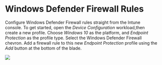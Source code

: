 # Windows Defender Firewall Rules

Configure Windows Defender Firewall rules straight from the Intune console. To get started, open the *Device Configuration* workload,then create a new profile. Choose *Windows 10* as the platform, and *Endpoint Protection* as the profile type. Select the Windows Defender Firewall chevron. Add a firewall rule to this new *Endpoint Protection* profile using the *Add* button at the bottom of the blade.

<kbd>
  <img src="https://github.com/karthigb/IntuneDocs/blob/patch-5/intune/media/firewallrules.PNG" />
</kbd>
